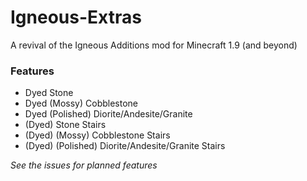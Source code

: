 # Igneous-Extras
A revival of the Igneous Additions mod for Minecraft 1.9 (and beyond)

### Features
- Dyed Stone
- Dyed (Mossy) Cobblestone
- Dyed (Polished) Diorite/Andesite/Granite
- (Dyed) Stone Stairs
- (Dyed) (Mossy) Cobblestone Stairs
- (Dyed) (Polished) Diorite/Andesite/Granite Stairs

_See the issues for planned features_
